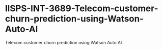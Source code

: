 # llSPS-INT-3689-Telecom-customer-churn-prediction-using-Watson-Auto-AI
Telecom customer churn prediction using Watson Auto AI
